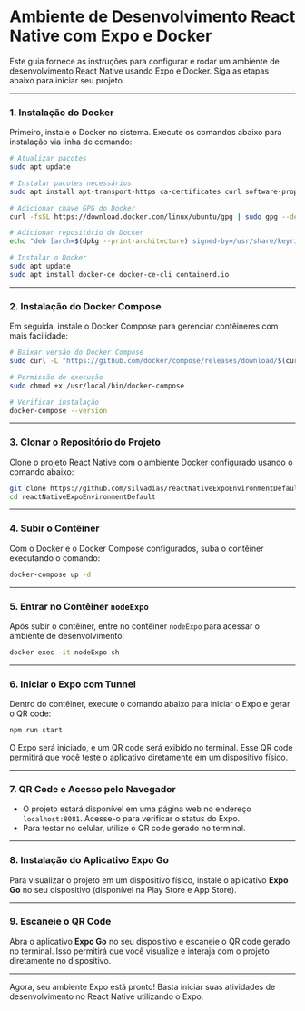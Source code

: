 
# Ambiente de Desenvolvimento React Native com Expo e Docker

Este guia fornece as instruções para configurar e rodar um ambiente de desenvolvimento React Native usando Expo e Docker. Siga as etapas abaixo para iniciar seu projeto.

---

### 1. Instalação do Docker

Primeiro, instale o Docker no sistema. Execute os comandos abaixo para instalação via linha de comando:

```bash
# Atualizar pacotes
sudo apt update

# Instalar pacotes necessários
sudo apt install apt-transport-https ca-certificates curl software-properties-common

# Adicionar chave GPG do Docker
curl -fsSL https://download.docker.com/linux/ubuntu/gpg | sudo gpg --dearmor -o /usr/share/keyrings/docker-archive-keyring.gpg

# Adicionar repositório do Docker
echo "deb [arch=$(dpkg --print-architecture) signed-by=/usr/share/keyrings/docker-archive-keyring.gpg] https://download.docker.com/linux/ubuntu $(lsb_release -cs) stable" | sudo tee /etc/apt/sources.list.d/docker.list > /dev/null

# Instalar o Docker
sudo apt update
sudo apt install docker-ce docker-ce-cli containerd.io
```

---

### 2. Instalação do Docker Compose

Em seguida, instale o Docker Compose para gerenciar contêineres com mais facilidade:

```bash
# Baixar versão do Docker Compose
sudo curl -L "https://github.com/docker/compose/releases/download/$(curl -s https://api.github.com/repos/docker/compose/releases/latest | grep tag_name | cut -d '"' -f 4)/docker-compose-$(uname -s)-$(uname -m)" -o /usr/local/bin/docker-compose

# Permissão de execução
sudo chmod +x /usr/local/bin/docker-compose

# Verificar instalação
docker-compose --version
```

---

### 3. Clonar o Repositório do Projeto

Clone o projeto React Native com o ambiente Docker configurado usando o comando abaixo:

```bash
git clone https://github.com/silvadias/reactNativeExpoEnvironmentDefault
cd reactNativeExpoEnvironmentDefault
```

---

### 4. Subir o Contêiner

Com o Docker e o Docker Compose configurados, suba o contêiner executando o comando:

```bash
docker-compose up -d
```

---

### 5. Entrar no Contêiner `nodeExpo`

Após subir o contêiner, entre no contêiner `nodeExpo` para acessar o ambiente de desenvolvimento:

```bash
docker exec -it nodeExpo sh
```

---

### 6. Iniciar o Expo com Tunnel

Dentro do contêiner, execute o comando abaixo para iniciar o Expo e gerar o QR code:

```bash
npm run start
```

O Expo será iniciado, e um QR code será exibido no terminal. Esse QR code permitirá que você teste o aplicativo diretamente em um dispositivo físico.

---

### 7. QR Code e Acesso pelo Navegador

- O projeto estará disponível em uma página web no endereço `localhost:8081`. Acesse-o para verificar o status do Expo.
- Para testar no celular, utilize o QR code gerado no terminal.

---

### 8. Instalação do Aplicativo Expo Go

Para visualizar o projeto em um dispositivo físico, instale o aplicativo **Expo Go** no seu dispositivo (disponível na Play Store e App Store).

---

### 9. Escaneie o QR Code

Abra o aplicativo **Expo Go** no seu dispositivo e escaneie o QR code gerado no terminal. Isso permitirá que você visualize e interaja com o projeto diretamente no dispositivo.

---

Agora, seu ambiente Expo está pronto! Basta iniciar suas atividades de desenvolvimento no React Native utilizando o Expo.
